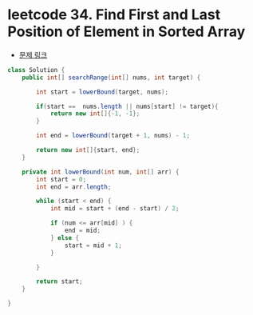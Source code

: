 # leetcode 34. Find First and Last Position of Element in Sorted Array

- [문제 링크](https://leetcode.com/problems/find-first-and-last-position-of-element-in-sorted-array/submissions/)

```java
class Solution {
    public int[] searchRange(int[] nums, int target) {

        int start = lowerBound(target, nums);

        if(start ==  nums.length || nums[start] != target){
            return new int[]{-1, -1};
        }

        int end = lowerBound(target + 1, nums) - 1;

        return new int[]{start, end};
    }

    private int lowerBound(int num, int[] arr) {
        int start = 0;
        int end = arr.length;

        while (start < end) {
            int mid = start + (end - start) / 2;

            if (num <= arr[mid] ) {
                end = mid;
            } else {
                start = mid + 1;
            }

        }

        return start;
    }

}
```
